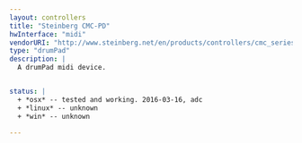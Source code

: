 ```yaml
---
layout: controllers
title: "Steinberg CMC-PD"
hwInterface: "midi"
vendorURI: "http://www.steinberg.net/en/products/controllers/cmc_series/models/cmc_pd.html"
type: "drumPad"
description: |
  A drumPad midi device.


status: |
  + *osx* -- tested and working. 2016-03-16, adc
  + *linux* -- unknown
  + *win* -- unknown

---
```

